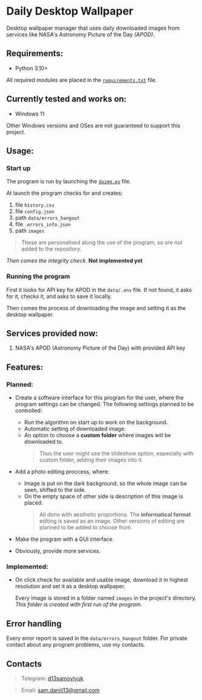 # Daily Desktop Wallpaper

Desktop wallpaper manager that uses daily downloaded images from services like NASA's Astronomy Picture of the Day *(APOD)*.


## Requirements:
- Python 3.10+
  
All required modules are placed in the [`requirements.txt`](requirements.txt) file.
## Currently tested and works on:
- Windows 11

Other Windows versions and OSes are not guaranteed to support this project.


## Usage:
### Start up
The program is run by launching the [`daimg.py`](daimg.py) file.

At launch the program checks for and creates:
1. file `history.csv` 
2. file `config.json`
3. path `data/errors_hangout`
4. file `.errors_info.json`
5. path `images`
> These are personalised along the use of the program, so are not added to the repository.

*Then comes the integrity check.* **Not implemented yet**

### Running the program
First it looks for API key for APOD in the `data/.env` file. If not found, it asks for it, checks it, and asks to save it locally.

Then comes the process of downloading the image and setting it as the desktop wallpaper.


## Services provided now:
1. NASA's APOD (Astronomy Picture of the Day) with provided API key


## Features:

### Planned:
- Create a software interface for this program for the user, where the program settings can be changed. The following settings planned to be controlled:
  - Run the algorithm on start up to work on the background.
  - Automatic setting of downloaded image.
  - An option to choose a **custom folder** where images will be downloaded to.
    > Thus the user might use the slideshow option, especially with custom folder, adding their images into it.

- Add a photo editing proccess, where:
  - Image is put on the dark background, so the whole image can be seen, shifted to the side.
  - On the empty space of other side is description of this image is placed.
    > All done with aesthetic proportions.
     The **informatical format** editing is saved as an image. Other versions of editing are planned to be added to choose from.  

- Make the program with a GUI interface.
- Obviously, provide more services.

### Implemented:
- On click check for available and usable image, download it in highest resolution and set it as a desktop wallpaper.

    Every image is stored in a folder named `images` in the project's directory. *This folder is created with first run of the program.*


## Error handling
Every error report is saved in the `data/errors_hangout` folder. For private contact about any program problems, use my contacts.


## Contacts

> Telegram: [d13samoylyuk](https://t.me/d13samoylyuk)

> Email: sam.daniil13@gmail.com
